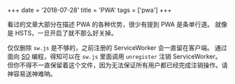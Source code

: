 +++
date = '2018-07-28'
title = 'PWA'
tags = ['pwa']
+++

看过的文章大部分在描述 PWA 的各种优势，很少有提到 PWA 是条单行道。
就像是 HSTS，一旦开启了就不那么好关掉。

仅仅删除 `sw.js` 是不够的，之前注册的 ServiceWorker 会一直留在客户端。
通过面向 [SO](https://stackoverflow.com/questions/33704791/how-do-i-uninstall-a-service-worker) 编程，得知可以在 `sw.js` 里面调用 `unregister` 注销 ServiceWorker。
但你不得不一直保留着这个文件，因为无法保证所有用户都已经完成注销操作。请神容易送神难呐。
